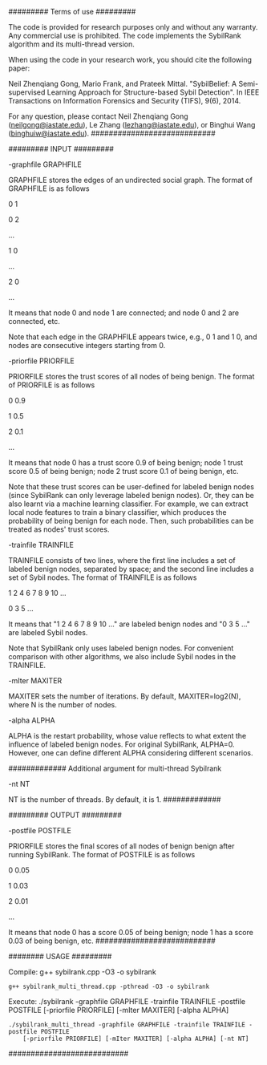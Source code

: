 
######### Terms of use #########

The code is provided for research purposes only and without any warranty. Any commercial use is prohibited.
The code implements the SybilRank algorithm and its multi-thread version.

When using the code in your research work, you should cite the following paper:

Neil Zhenqiang Gong, Mario Frank, and Prateek Mittal. "SybilBelief: A Semi-supervised Learning Approach for Structure-based Sybil Detection". In IEEE Transactions on Information Forensics and Security (TIFS), 9(6), 2014. 

For any question, please contact Neil Zhenqiang Gong (neilgong@iastate.edu), Le Zhang (lezhang@iastate.edu), or Binghui Wang (binghuiw@iastate.edu).
############################

######### INPUT #########

-graphfile GRAPHFILE

GRAPHFILE stores the edges of an undirected social graph. The format of GRAPHFILE is as follows

0 1

0 2

... 

1 0

...

2 0

...

It means that node 0 and node 1 are connected; and node 0 and 2 are connected, etc.

Note that each edge in the GRAPHFILE appears twice, e.g., 0 1 and 1 0, and nodes are consecutive integers starting from 0. 


-priorfile PRIORFILE

PRIORFILE stores the trust scores of all nodes of being benign. The format of PRIORFILE is as follows

0 0.9

1 0.5

2 0.1

...  

It means that node 0 has a trust score 0.9 of being benign; node 1 trust score 0.5 of being benign; node 2 trust score 0.1 of being benign, etc.

Note that these trust scores can be user-defined for labeled benign nodes (since SybilRank can only leverage labeled benign nodes). Or, they can be also learnt via a machine learning classifier. For example, we can extract local node features to train a binary classifier, which produces the probability of being benign for each node. Then, such probabilities can be treated as nodes' trust scores.


-trainfile TRAINFILE 

TRAINFILE consists of two lines, where the first line includes a set of labeled benign nodes, separated by space; and the second line includes a set of Sybil nodes. The format of TRAINFILE is as follows

1 2 4 6 7 8 9 10 ...

0 3 5 ...

It means that "1 2 4 6 7 8 9 10 ..." are labeled benign nodes and "0 3 5 ..." are labeled Sybil nodes.

Note that SybilRank only uses labeled benign nodes. For convenient comparison with other algorithms, we also include Sybil nodes in the TRAINFILE. 


-mIter MAXITER 

MAXITER sets the number of iterations. By default, MAXITER=log2(N), where N is the number of nodes.


-alpha ALPHA 

ALPHA is the restart probability, whose value reflects to what extent the influence of labeled benign nodes. 
For original SybilRank, ALPHA=0. However, one can define different ALPHA considering different scenarios.

#############
Additional argument for multi-thread Sybilrank

-nt NT

NT is the number of threads. By default, it is 1.
#############

######### OUTPUT #########

-postfile POSTFILE

PRIORFILE stores the final scores of all nodes of benign benign after running SybilRank. The format of POSTFILE is as follows

0 0.05

1 0.03

2 0.01

...  

It means that node 0 has a score 0.05 of being benign; node 1 has a score 0.03 of being benign, etc.
###########################

######## USAGE #########

Compile: g++ sybilrank.cpp -O3 -o sybilrank

	g++ sybilrank_multi_thread.cpp -pthread -O3 -o sybilrank

Execute: ./sybilrank -graphfile GRAPHFILE -trainfile TRAINFILE -postfile POSTFILE 
		[-priorfile PRIORFILE] [-mIter MAXITER] [-alpha ALPHA]  
	
	./sybilrank_multi_thread -graphfile GRAPHFILE -trainfile TRAINFILE -postfile POSTFILE
		[-priorfile PRIORFILE] [-mIter MAXITER] [-alpha ALPHA] [-nt NT] 
###########################


